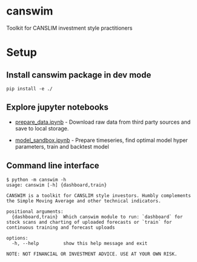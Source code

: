 # canswim
Toolkit for CANSLIM investment style practitioners


# Setup

## Install canswim package in dev mode

```
pip install -e ./
```

## Explore jupyter notebooks

  * [prepare_data.ipynb](prepare_data.ipynb) - Download raw data from third party sources and save to local storage.

  * [model_sandbox.ipynb](model_sandbox.ipynb) - Prepare timeseries, find optimal model hyper parameters, train and backtest model

## Command line interface

```
$ python -m canswim -h
usage: canswim [-h] {dashboard,train}

CANSWIM is a toolkit for CANSLIM style investors. Humbly complements the Simple Moving Average and other technical indicators.

positional arguments:
  {dashboard,train}  Which canswim module to run: `dashboard` for stock scans and charting of uploaded forecasts or `train` for continuous training and forecast uploads

options:
  -h, --help         show this help message and exit

NOTE: NOT FINANCIAL OR INVESTMENT ADVICE. USE AT YOUR OWN RISK.
```